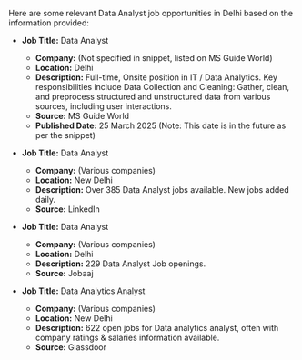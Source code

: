 Here are some relevant Data Analyst job opportunities in Delhi based on the information provided:

*   **Job Title:** Data Analyst
    *   **Company:** (Not specified in snippet, listed on MS Guide World)
    *   **Location:** Delhi
    *   **Description:** Full-time, Onsite position in IT / Data Analytics. Key responsibilities include Data Collection and Cleaning: Gather, clean, and preprocess structured and unstructured data from various sources, including user interactions.
    *   **Source:** MS Guide World
    *   **Published Date:** 25 March 2025 (Note: This date is in the future as per the snippet)

*   **Job Title:** Data Analyst
    *   **Company:** (Various companies)
    *   **Location:** New Delhi
    *   **Description:** Over 385 Data Analyst jobs available. New jobs added daily.
    *   **Source:** LinkedIn

*   **Job Title:** Data Analyst
    *   **Company:** (Various companies)
    *   **Location:** Delhi
    *   **Description:** 229 Data Analyst Job openings.
    *   **Source:** Jobaaj

*   **Job Title:** Data Analytics Analyst
    *   **Company:** (Various companies)
    *   **Location:** New Delhi
    *   **Description:** 622 open jobs for Data analytics analyst, often with company ratings & salaries information available.
    *   **Source:** Glassdoor
